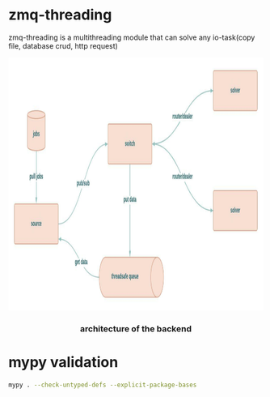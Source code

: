 # zmq-threading
zmq-threading is a multithreading module that can solve any io-task(copy file, database crud, http request)

<p align="center"> 
  <img src="architecture.jpeg" width="800" height="500">
  <h3 align="center">
    architecture of the backend
  </h3>  
</p>

# mypy validation 
```bash
mypy . --check-untyped-defs --explicit-package-bases
```

